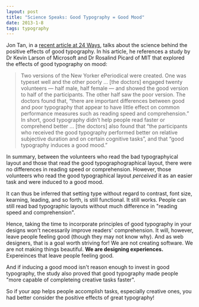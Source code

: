 ```yaml
---
layout: post
title: "Science Speaks: Good Typography = Good Mood"
date: 2013-1-8
tags: typography
---
```


Jon Tan, in a [recent article at 24 Ways](http://24ways.org/2012/science/), talks about the science behind the positive effects of good typography. In his article, he references a study by Dr Kevin Larson of Microsoft and Dr Rosalind Picard of MIT that explored the effects of good typography on mood: 

> Two versions of the New Yorker ePeriodical were created. One was typeset well and the other poorly … [the doctors] engaged twenty volunteers — half male, half female — and showed the good version to half of the participants. The other half saw the poor version. The doctors found that, “there are important differences between good and poor typography that appear to have little effect on common performance measures such as reading speed and comprehension.” In short, good typography didn’t help people read faster or comprehend better … [the doctors] also found that “the participants who received the good typography performed better on relative subjective duration and on certain cognitive tasks”, and that “good typography induces a good mood.”

In summary, between the volunteers who read the bad typographyical layout and those that read the good typographographical layout, there were no differences in reading speed or comprehension. However, those volunteers who read the good typographical layout *perceived* it as an easier task and were induced to a good mood.

It can thus be inferred that setting type without regard to contrast, font size, kearning, leading, and so forth, is still functional. It still works. People can still read bad typographic layouts without much difference in "reading speed and comprehension".

Hence, taking the time to incorporate principles of good typography in your designs won't necessarily improve readers' comprehension. It will, however, leave people feeling good (though they may not know why). And as web designers, that is a goal worth striving for! We are not creating software. We are not making things beautiful. **We are designing experiences.** Expereinces that leave people feeling good.

And if inducing a good mood isn't reason enough to invest in good typography, the study also proved that good typography made people "more capable of completeing creative tasks faster". 

So if your app helps people accomplish tasks, especially creative ones, you had better consider the positive effects of great typography!